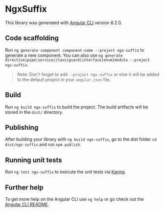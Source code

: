 # NgxSuffix

This library was generated with [Angular CLI](https://github.com/angular/angular-cli) version 8.2.0.

## Code scaffolding

Run `ng generate component component-name --project ngx-suffix` to generate a new component. You can also use `ng generate directive|pipe|service|class|guard|interface|enum|module --project ngx-suffix`.
> Note: Don't forget to add `--project ngx-suffix` or else it will be added to the default project in your `angular.json` file. 

## Build

Run `ng build ngx-suffix` to build the project. The build artifacts will be stored in the `dist/` directory.

## Publishing

After building your library with `ng build ngx-suffix`, go to the dist folder `cd dist/ngx-suffix` and run `npm publish`.

## Running unit tests

Run `ng test ngx-suffix` to execute the unit tests via [Karma](https://karma-runner.github.io).

## Further help

To get more help on the Angular CLI use `ng help` or go check out the [Angular CLI README](https://github.com/angular/angular-cli/blob/master/README.md).
